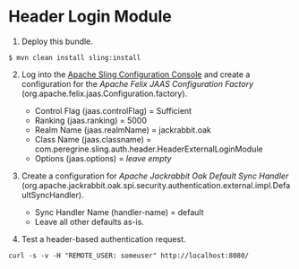 # Header Login Module

1. Deploy this bundle.

```
$ mvn clean install sling:install
```


2. Log into the [Apache Sling Configuration Console](org.apache.felix.jaas.Configuration.factory) and create a 
   configuration for the _Apache Felix JAAS Configuration Factory_ (org.apache.felix.jaas.Configuration.factory).
   
   * Control Flag (jaas.controlFlag) = Sufficient
   * Ranking (jaas.ranking) = 5000
   * Realm Name (jaas.realmName) = jackrabbit.oak
   * Class Name (jaas.classname) = com.peregrine.sling.auth.header.HeaderExternalLoginModule
   * Options (jaas.options) = _leave empty_
   
3. Create a configuration for _Apache Jackrabbit Oak Default Sync Handler_ 
   (org.apache.jackrabbit.oak.spi.security.authentication.external.impl.DefaultSyncHandler).

   * Sync Handler Name (handler-name) = default
   * Leave all other defaults as-is.

4. Test a header-based authentication request.

```
curl -s -v -H "REMOTE_USER: someuser" http://localhost:8080/
```
